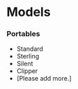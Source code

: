 <!-- TITLE: Corona -->
<!-- SUBTITLE: Add a quick summary of Corona --> 

# Models
### Portables
* Standard
* Sterling
* Silent
* Clipper
* [Please add more.]
